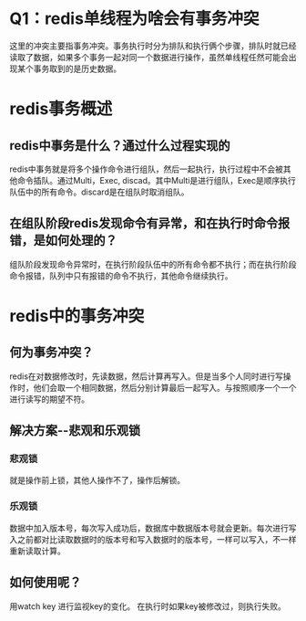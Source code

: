 # Q1：redis单线程为啥会有事务冲突

这里的冲突主要指事务冲突。事务执行时分为排队和执行俩个步骤，排队时就已经读取了数据，如果多个事务一起对同一个数据进行操作，虽然单线程任然可能会出现某个事务取到的是历史数据。

# redis事务概述

## redis中事务是什么？通过什么过程实现的

redis中事务就是将多个操作命令进行组队，然后一起执行，执行过程中不会被其他命令插队。通过Multi，Exec, discad。其中Multi是进行组队，Exec是顺序执行队伍中的所有命令。discard是在组队时取消组队。  

## 在组队阶段redis发现命令有异常，和在执行时命令报错，是如何处理的？

组队阶段发现命令异常时，在执行阶段队伍中的所有命令都不执行；而在执行阶段命令报错，队列中只有报错的命令不执行，其他命令继续执行。  

# redis中的事务冲突

## 何为事务冲突？

redis在对数据修改时，先读数据，然后计算再写入。但是当多个人同时进行写操作时，他们会取一个相同数据，然后分别计算最后一起写入。与按照顺序一个一个进行读写的期望不符。  

## 解决方案--悲观和乐观锁  

### 悲观锁

就是操作前上锁，其他人操作不了，操作后解锁。

### 乐观锁

数据中加入版本号，每次写入成功后，数据库中数据版本号就会更新。每次进行写入之前都对比读取数据时的版本号和写入数据时的版本号，一样可以写入，不一样重新读取计算。  

## 如何使用呢？

用watch key 进行监视key的变化。 在执行时如果key被修改过，则执行失败。













